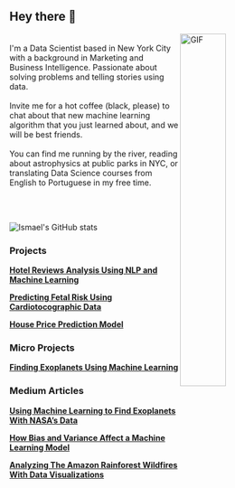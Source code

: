 ## Hey there 👋

  <img align="right" alt="GIF" src="https://github.com/abhisheknaiidu/abhisheknaiidu/blob/master/code.gif?raw=true" width="40%" height="40%" /><br>
I'm a Data Scientist based in New York City with a background in Marketing and Business Intelligence. Passionate about solving problems and telling stories using data.
<br><br>
Invite me for a hot coffee (black, please) to chat about that new machine learning algorithm that you just learned about, and we will be best friends.
<br><br>You can find me running by the river, reading about astrophysics at public parks in NYC, or translating Data Science courses from English to Portuguese in my free time.

<br><br>

![Ismael's GitHub stats](https://github-readme-stats.vercel.app/api?username=ismael-araujo&hide=issues&show_icons=true)

### Projects
**[Hotel Reviews Analysis Using NLP and Machine Learning](https://github.com/ismael-araujo/Hotel-Reviews-Analysis-Using-NLP "Hotel Reviews Analysis Using NLP and Machine Learning")**

**[Predicting Fetal Risk Using Cardiotocographic Data](https://github.com/ismael-araujo/Predicting-House-Price "Predicting Fetal Risk Using Cardiotocographic Data")**

**[House Price Prediction Model](https://github.com/ismael-araujo/Predicting-House-Price "House Price Prediction Model")**

### Micro Projects
**[Finding Exoplanets Using Machine Learning](https://github.com/Ismaeltrevi/finding_exoplanets_using_ML "Finding Exoplanets Using Machine Learning")**

### Medium Articles

**[Using Machine Learning to Find Exoplanets With NASA’s Data](https://towardsdatascience.com/using-machine-learning-to-find-exoplanets-with-nasas-dataset-bb818515e3b3 "Using Machine Learning to Find Exoplanets With NASA’s Data")**

**[How Bias and Variance Affect a Machine Learning Model](https://medium.com/swlh/how-bias-and-variance-affect-a-machine-learning-model-6d258d9221db "How Bias and Variance Affect a Machine Learning Model")**

**[Analyzing The Amazon Rainforest Wildfires With Data Visualizations](https://ismaelaraujo.medium.com/analyzing-the-amazon-rainforest-wildfires-with-data-visualizations-4561626056d1 "Analyzing The Amazon Rainforest Wildfires With Data Visualizations")**
